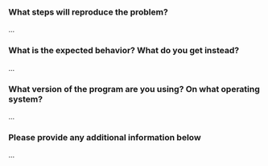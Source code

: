 ### What steps will reproduce the problem?

...


### What is the expected behavior? What do you get instead?

...


### What version of the program are you using? On what operating system?

...


### Please provide any additional information below

...